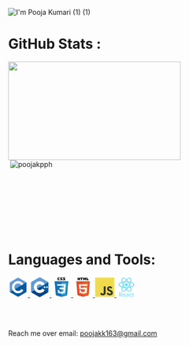 <!-- <h1 align="center">Hi, I'm Pooja Kumari </h1>
<p align="left">I'm a front-end developer & building my version of the technical world one step at a time. I like challenges and experimenting with new things and doesn't compromise in relishing entertainment in the course of work.</p><br> -->

![I'm Pooja Kumari  (1) (1)](https://user-images.githubusercontent.com/86198133/227797113-85f723a6-e103-4315-98be-b6ee9bb92060.jpg)<br>


<h1 align="left">GitHub Stats :</h1>
<p><img align="left" src="https://github-readme-stats.vercel.app/api/top-langs?username=poojakpph&hide_progress=true&locale=en&layout=compact&theme=vue-dark" width="350" height="200"/></p><br><br><br><br><br><br><br>

<p>&nbsp;<img align="right" src="https://github-readme-stats.vercel.app/api?username=poojakpph&show_icons=true&theme=vue-dark" alt="poojakpph" width="500" height="185" /></p><br><br><br><br><br><br><br>

<h1 align="left">Languages and Tools:</h1>
<p align="left"> <a href="https://www.cprogramming.com/" target="_blank" rel="noreferrer"> <img src="https://raw.githubusercontent.com/devicons/devicon/master/icons/c/c-original.svg" alt="c" width="40" height="40"/> </a> <a href="https://www.w3schools.com/cpp/" target="_blank" rel="noreferrer"> <img src="https://raw.githubusercontent.com/devicons/devicon/master/icons/cplusplus/cplusplus-original.svg" alt="cplusplus" width="40" height="40"/> </a> <a href="https://www.w3schools.com/css/" target="_blank" rel="noreferrer"> <img src="https://raw.githubusercontent.com/devicons/devicon/master/icons/css3/css3-original-wordmark.svg" alt="css3" width="40" height="40"/> </a> <a href="https://www.w3.org/html/" target="_blank" rel="noreferrer"> <img src="https://raw.githubusercontent.com/devicons/devicon/master/icons/html5/html5-original-wordmark.svg" alt="html5" width="40" height="40"/> </a> <a href="https://developer.mozilla.org/en-US/docs/Web/JavaScript" target="_blank" rel="noreferrer"> <img src="https://raw.githubusercontent.com/devicons/devicon/master/icons/javascript/javascript-original.svg" alt="javascript" width="40" height="40"/> </a> <a href="https://reactjs.org/" target="_blank" rel="noreferrer"> <img src="https://raw.githubusercontent.com/devicons/devicon/master/icons/react/react-original-wordmark.svg" alt="react" width="40" height="40"/> </a> </p>
<br><br>

Reach me over email: poojakk163@gmail.com 


